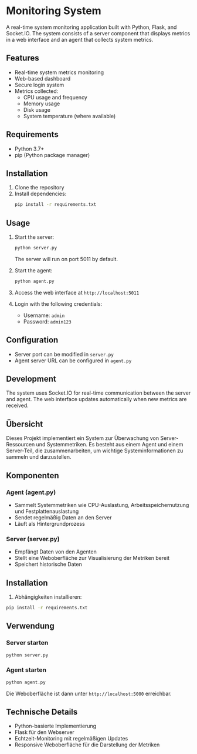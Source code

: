 # Monitoring System

A real-time system monitoring application built with Python, Flask, and Socket.IO. The system consists of a server component that displays metrics in a web interface and an agent that collects system metrics.

## Features

- Real-time system metrics monitoring
- Web-based dashboard
- Secure login system
- Metrics collected:
  - CPU usage and frequency
  - Memory usage
  - Disk usage
  - System temperature (where available)

## Requirements

- Python 3.7+
- pip (Python package manager)

## Installation

1. Clone the repository
2. Install dependencies:
   ```bash
   pip install -r requirements.txt
   ```

## Usage

1. Start the server:
   ```bash
   python server.py
   ```
   The server will run on port 5011 by default.

2. Start the agent:
   ```bash
   python agent.py
   ```

3. Access the web interface at `http://localhost:5011`

4. Login with the following credentials:
   - Username: `admin`
   - Password: `admin123`

## Configuration

- Server port can be modified in `server.py`
- Agent server URL can be configured in `agent.py`

## Development

The system uses Socket.IO for real-time communication between the server and agent. The web interface updates automatically when new metrics are received.

## Übersicht
Dieses Projekt implementiert ein System zur Überwachung von Server-Ressourcen und Systemmetriken. Es besteht aus einem Agent und einem Server-Teil, die zusammenarbeiten, um wichtige Systeminformationen zu sammeln und darzustellen.

## Komponenten

### Agent (agent.py)
- Sammelt Systemmetriken wie CPU-Auslastung, Arbeitsspeichernutzung und Festplattenauslastung
- Sendet regelmäßig Daten an den Server
- Läuft als Hintergrundprozess

### Server (server.py)
- Empfängt Daten von den Agenten
- Stellt eine Weboberfläche zur Visualisierung der Metriken bereit
- Speichert historische Daten

## Installation

1. Abhängigkeiten installieren:
```bash
pip install -r requirements.txt
```

## Verwendung

### Server starten
```bash
python server.py
```

### Agent starten
```bash
python agent.py
```

Die Weboberfläche ist dann unter `http://localhost:5000` erreichbar.

## Technische Details
- Python-basierte Implementierung
- Flask für den Webserver
- Echtzeit-Monitoring mit regelmäßigen Updates
- Responsive Weboberfläche für die Darstellung der Metriken